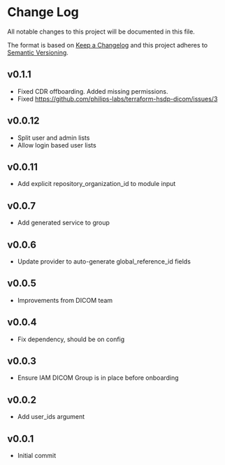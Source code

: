 # Change Log
All notable changes to this project will be documented in this file.

The format is based on [Keep a Changelog](http://keepachangelog.com/)
and this project adheres to [Semantic Versioning](http://semver.org/).
## v0.1.1
- Fixed CDR offboarding. Added missing permissions.
- Fixed https://github.com/philips-labs/terraform-hsdp-dicom/issues/3

## v0.0.12
- Split user and admin lists
- Allow login based user lists

## v0.0.11
- Add explicit repository_organization_id to module input

## v0.0.7
- Add generated service to group

## v0.0.6
- Update provider to auto-generate global_reference_id fields

## v0.0.5
- Improvements from DICOM team

## v0.0.4
- Fix dependency, should be on config

## v0.0.3
- Ensure IAM DICOM Group is in place before onboarding

## v0.0.2
- Add user_ids argument

## v0.0.1
- Initial commit
